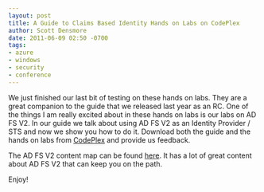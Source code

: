 ```yaml
---
layout: post
title: A Guide to Claims Based Identity Hands on Labs on CodePlex
author: Scott Densmore
date: 2011-06-09 02:50 -0700
tags:
- azure
- windows
- security
- conference
---
```


We just finished our last bit of testing on these hands on labs. They are a great companion to the guide that we released last year as an RC. One of the things I am really excited about in these hands on labs is our labs on AD FS V2. In our guide we talk about using AD FS V2 as an Identity Provider / STS and now we show you how to do it. Download both the guide and the hands on labs from [CodePlex](http://claimsid.codeplex.com/) and provide us feedback.

The AD FS V2 content map can be found [here](http://social.technet.microsoft.com/wiki/contents/articles/2735.aspx). It has a lot of great content about AD FS V2 that can keep you on the path.

Enjoy!


